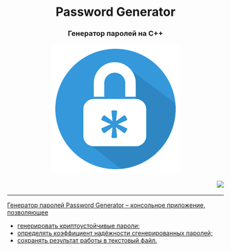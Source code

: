 <h1 align="center"> Password Generator</h1>
<h3 align="center"style>Генератор паролей на C++</h3>
<p align="center"><img src="img/log.png"></p>
<p align="right"><a href="https://github.com/trpo2021/cw-is-042_password-generator/actions/workflows/my-project.yml">
  <img src="https://github.com/trpo2021/cw-is-042_password-generator/actions/workflows/my-project.yml/badge.svg?branch=main">
</p>

---

Генератор паролей Password Generator – консольное приложение, позволяющее
- генерировать криптоустойчивые пароли;
- определять коэффициент надёжности сгенерированных паролей;
- сохранять результат работы в текстовый файл.

